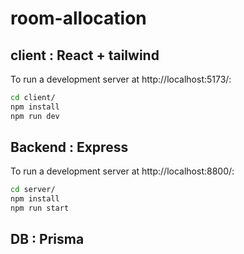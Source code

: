 # room-allocation

## client : React + tailwind

To run a development server at http://localhost:5173/:

```sh
cd client/
npm install
npm run dev
```

## Backend : Express

To run a development server at http://localhost:8800/:

```sh
cd server/
npm install
npm run start
```

## DB : Prisma
